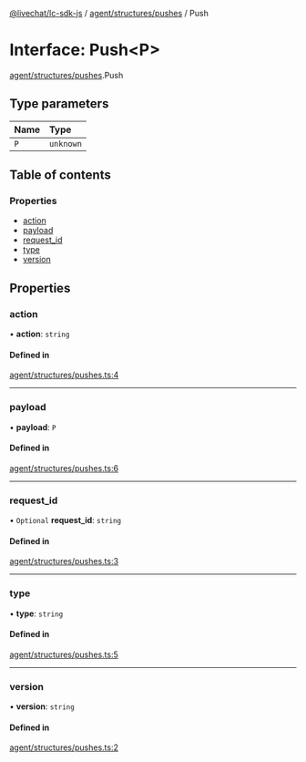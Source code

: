 [@livechat/lc-sdk-js](../README.md) / [agent/structures/pushes](../modules/agent_structures_pushes.md) / Push

# Interface: Push<P\>

[agent/structures/pushes](../modules/agent_structures_pushes.md).Push

## Type parameters

| Name | Type |
| :------ | :------ |
| `P` | `unknown` |

## Table of contents

### Properties

- [action](agent_structures_pushes.Push.md#action)
- [payload](agent_structures_pushes.Push.md#payload)
- [request\_id](agent_structures_pushes.Push.md#request_id)
- [type](agent_structures_pushes.Push.md#type)
- [version](agent_structures_pushes.Push.md#version)

## Properties

### action

• **action**: `string`

#### Defined in

[agent/structures/pushes.ts:4](https://github.com/livechat/lc-sdk-js/blob/5f5afdd/src/agent/structures/pushes.ts#L4)

___

### payload

• **payload**: `P`

#### Defined in

[agent/structures/pushes.ts:6](https://github.com/livechat/lc-sdk-js/blob/5f5afdd/src/agent/structures/pushes.ts#L6)

___

### request\_id

• `Optional` **request\_id**: `string`

#### Defined in

[agent/structures/pushes.ts:3](https://github.com/livechat/lc-sdk-js/blob/5f5afdd/src/agent/structures/pushes.ts#L3)

___

### type

• **type**: `string`

#### Defined in

[agent/structures/pushes.ts:5](https://github.com/livechat/lc-sdk-js/blob/5f5afdd/src/agent/structures/pushes.ts#L5)

___

### version

• **version**: `string`

#### Defined in

[agent/structures/pushes.ts:2](https://github.com/livechat/lc-sdk-js/blob/5f5afdd/src/agent/structures/pushes.ts#L2)
